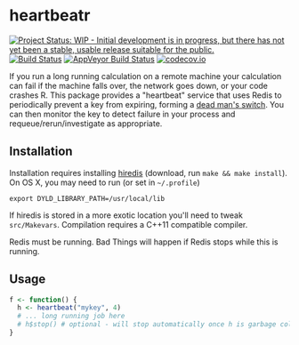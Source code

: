 # heartbeatr

[![Project Status: WIP - Initial development is in progress, but there has not yet been a stable, usable release suitable for the public.](http://www.repostatus.org/badges/latest/wip.svg)](http://www.repostatus.org/#wip)
[![Build Status](https://travis-ci.org/richfitz/heartbeatr.png?branch=master)](https://travis-ci.org/richfitz/heartbeatr)
[![AppVeyor Build Status](https://ci.appveyor.com/api/projects/status/github/richfitz/heartbeatr?branch=master&svg=true)](https://ci.appveyor.com/project/richfitz/heartbeatr)
[![codecov.io](https://codecov.io/github/richfitz/heartbeatr/coverage.svg?branch=master)](https://codecov.io/github/richfitz/heartbeatr?branch=master)

If you run a long running calculation on a remote machine your calculation can fail if the machine falls over, the network goes down, or your code crashes R.  This package provides a "heartbeat" service that uses Redis to periodically prevent a key from expiring, forming a [dead man's switch](https://en.wikipedia.org/wiki/Dead_man%27s_switch).  You can then monitor the key to detect failure in your process and requeue/rerun/investigate as appropriate.

## Installation

Installation requires installing [hiredis](https://github.com/redis/hiredis) (download, run `make && make install`).  On OS X, you may need to run (or set in `~/.profile`)

```
export DYLD_LIBRARY_PATH=/usr/local/lib
```

If hiredis is stored in a more exotic location you'll need to tweak `src/Makevars`.  Compilation requires a C++11 compatible compiler.

Redis must be running.  Bad Things will happen if Redis stops while this is running.

## Usage

```r
f <- function() {
  h <- heartbeat("mykey", 4)
  # ... long running job here
  # h$stop() # optional - will stop automatically once h is garbage collected
}
```
